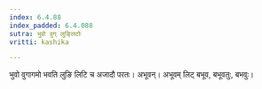 ```yaml
---
index: 6.4.88
index_padded: 6.4.088
sutra: भुवो वुग् लुङ्लिटोः
vritti: kashika

---
```

भुवो वुगागमो भवति लुङि लिटि च अजादौ परतः। अभूवन्। अभूवम् लिट् बभूव, बभूवतुः, बभवुः।